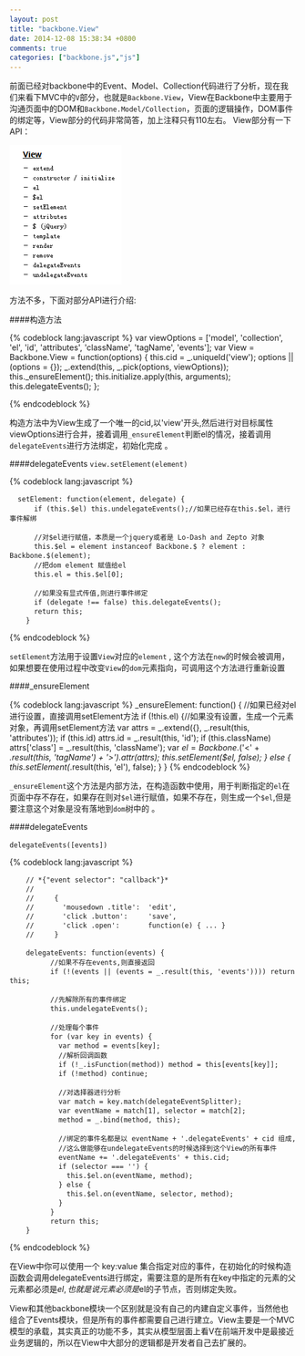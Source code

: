 ```yaml
---
layout: post
title: "backbone.View"
date: 2014-12-08 15:38:34 +0800
comments: true
categories: ["backbone.js","js"]
---
```


前面已经对backbone中的Event、Model、Collection代码进行了分析，现在我们来看下MVC中的`V`部分，也就是`Backbone.View`，View在Backbone中主要用于沟通页面中的DOM和`Backbone.Model/Collection`，页面的逻辑操作，DOM事件的绑定等，View部分的代码非常简答，加上注释只有110左右。
View部分有一下API：

![](https://raw.githubusercontent.com/qbright/post/master/image/20141208155302.png)

<!-- more -->
方法不多，下面对部分API进行介绍:

####构造方法

{% codeblock lang:javascript %}
	var viewOptions = ['model', 'collection', 'el', 'id', 'attributes', 'className', 'tagName', 'events'];
	var View = Backbone.View = function(options) {
	    this.cid = _.uniqueId('view');
	    options || (options = {});
	    _.extend(this, _.pick(options, viewOptions));
	    this._ensureElement();
	    this.initialize.apply(this, arguments);
	    this.delegateEvents();
	};

{% endcodeblock %}

构造方法中为View生成了一个唯一的cid,以'view'开头,然后进行对目标属性viewOptions进行合并，接着调用`_ensureElement`判断el的情况，接着调用`delegateEvents`进行方法绑定，初始化完成 。

####delegateEvents
`view.setElement(element) `

{% codeblock lang:javascript %}

	  setElement: function(element, delegate) {
	      if (this.$el) this.undelegateEvents();//如果已经存在this.$el，进行事件解绑

	      //对$el进行赋值，本质是一个jquery或者是 Lo-Dash and Zepto 对象
	      this.$el = element instanceof Backbone.$ ? element : Backbone.$(element);
		  //把dom element 赋值给el
	      this.el = this.$el[0];

          //如果没有显式传值,则进行事件绑定
	      if (delegate !== false) this.delegateEvents();
	      return this;
	    }

{% endcodeblock %}

`setElement`方法用于设置`View`对应的`element` , 这个方法在`new`的时候会被调用， 如果想要在使用过程中改变`View`的`dom`元素指向，可调用这个方法进行重新设置


####_ensureElement

{% codeblock lang:javascript %}
	 _ensureElement: function() {
			//如果已经对el进行设置，直接调用setElement方法
	      if (!this.el) {//如果没有设置，生成一个元素对象，再调用setElement方法
	        var attrs = _.extend({}, _.result(this, 'attributes'));
	        if (this.id) attrs.id = _.result(this, 'id');
	        if (this.className) attrs['class'] = _.result(this, 'className');
	        var $el = Backbone.$('<' + _.result(this, 'tagName') + '>').attr(attrs);
	        this.setElement($el, false);
	      } else {
	        this.setElement(_.result(this, 'el'), false);
	      }
    }
{% endcodeblock %}

`_ensureElement`这个方法是内部方法，在构造函数中使用，用于判断指定的`el`在页面中存不存在，如果存在则对`$el`进行赋值，如果不存在，则生成一个`$el`,但是要注意这个对象是没有落地到`dom`树中的 。


####delegateEvents

`delegateEvents([events])` 

{% codeblock lang:javascript %}

	    // *{"event selector": "callback"}*
	    //
	    //     {
	    //       'mousedown .title':  'edit',
	    //       'click .button':     'save',
	    //       'click .open':       function(e) { ... }
	    //     }

	    delegateEvents: function(events) {
		      //如果不存在events,则直接返回
		      if (!(events || (events = _.result(this, 'events')))) return this;
		      
		      //先解除所有的事件绑定
		      this.undelegateEvents();
		      
		      //处理每个事件
		      for (var key in events) {
		        var method = events[key];
		        //解析回调函数
		        if (!_.isFunction(method)) method = this[events[key]];
		        if (!method) continue;
		          
		        //对选择器进行分析
		        var match = key.match(delegateEventSplitter);
		        var eventName = match[1], selector = match[2];
		        method = _.bind(method, this);
		        
		        //绑定的事件名都是以 eventName + '.delegateEvents' + cid 组成,
		        //这么做能够在undelegateEvents的时候选择到这个View的所有事件
		        eventName += '.delegateEvents' + this.cid;
		        if (selector === '') {
		          this.$el.on(eventName, method);
		        } else {
		          this.$el.on(eventName, selector, method);
		        }
		      }
		      return this;
    	}
{% endcodeblock %}

在View中你可以使用一个 key:value 集合指定对应的事件，在初始化的时候构造函数会调用delegateEvents进行绑定，需要注意的是所有在key中指定的元素的父元素都必须是$el,也就是说元素必须是$el的子节点，否则绑定失败。

View和其他backbone模块一个区别就是没有自己的内建自定义事件，当然他也组合了Events模块，但是所有的事件都需要自己进行建立。View主要是一个MVC模型的承载，其实真正的功能不多，其实从模型层面上看V在前端开发中是最接近业务逻辑的，所以在View中大部分的逻辑都是开发者自己去扩展的。